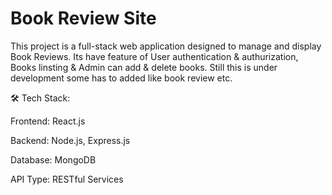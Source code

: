 # Book Review Site

This project is a full-stack web application designed to manage and display Book Reviews. Its have feature of User authentication & authurization, Books linsting & Admin can add & delete books. Still this is under development some has to added like book review etc.

🛠 Tech Stack:

Frontend: React.js

Backend: Node.js, Express.js

Database: MongoDB

API Type: RESTful Services



